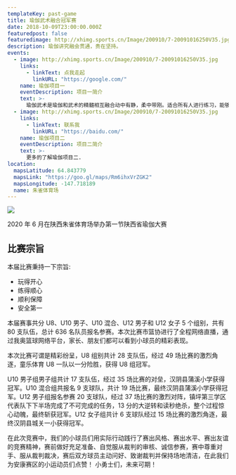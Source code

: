 ```yaml
---
templateKey: past-game
title: 瑜伽武术融合冠军赛
date: 2018-10-09T23:00:00.000Z
featuredpost: false
featuredimage: http://xhimg.sports.cn/Image/200910/7-20091016250V35.jpg
description: 瑜伽讲究融会贯通，贵在坚持。
events:
  - image: http://xhimg.sports.cn/Image/200910/7-20091016250V35.jpg
    links:
      - linkText: 点我走起
        linkURL: "https://google.com/"
    name: 瑜伽项目一
    eventDescription: 项目一简介
    text: >-
      瑜伽武术是瑜伽和武术的精髓相互融合动中有静，柔中带刚。适合所有人进行练习，能够强身健体，增强免疫力。
  - image: http://xhimg.sports.cn/Image/200910/7-20091016250V35.jpg
    links:
      - linkText: 联系我
        linkURL: "https://baidu.com/"
    name: 瑜伽项目二
    eventDescription: 项目二简介
    text: >-
      更多的了解瑜伽项目二.
location:
  mapsLatitude: 64.843779
  mapsLink: "https://goo.gl/maps/Rm6ihxVrZGK2"
  mapsLongitude: -147.718189
  name: 朱雀体育场
---
```


![](http://xhimg.sports.cn/Image/200910/7-20091016250V35.jpg)

2020 年 6 月在陕西朱雀体育场举办第一节陕西省瑜伽大赛

## 比赛宗旨

本届比赛秉持一下宗旨:

- 玩得开心
- 练得顺心
- 顺利保障
- 安全第一

本届赛事共分 U8、U10 男子、U10 混合、U12 男子和 U12 女子 5 个组别，共有 80 支队伍，总计 636 名队员报名参赛。本次比赛市篮协进行了全程网络直播，通过我奥篮球网络平台，家长、朋友们都可以看到小球员的精彩表现。

本次比赛可谓是精彩纷呈，U8 组别共计 28 支队伍，经过 49 场比赛的激烈角逐，童乐体育 U8 一队以一分险胜，获得 U8 组冠军。

U10 男子组男子组共计 17 支队伍，经过 35 场比赛的对垒，汉阴县蒲溪小学获得冠军。U10 混合组共报名 9 支球队，共计 19 场比赛，最终汉阴县蒲溪小学获得冠军。U12 男子组报名参赛 20 支球队，经过 37 场比赛的激烈对阵，镇坪第三学区代表队下下半场完成了不可完成的任务，13 分的大逆转和读秒绝杀，整个过程惊心动魄，最终斩获冠军。U12 女子组共计 6 支球队经过 15 场比赛的激烈角逐，最终汉阴县城关一小获得冠军。

在此次竞赛中，我们的小球员们用实际行动践行了赛出风格、赛出水平、赛出友谊的竞赛精神，赛前做好充足准备、自觉服从裁判的审核、诚信参赛，赛中尊重对手、服从裁判裁决，赛后双方球员主动问好、致谢裁判并保持场地清洁，在此我们为安康赛区的小运动员们点赞！ 小勇士们，未来可期！
